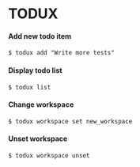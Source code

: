 # TODUX

#### Add new todo item
````
$ todux add "Write more tests"

````

#### Display todo list
````
$ todux list

````

#### Change workspace
````
$ todux workspace set new_workspace

````

#### Unset workspace
````
$ todux workspace unset

````


